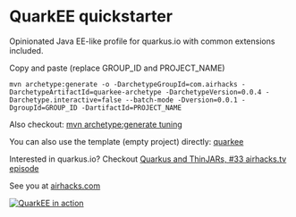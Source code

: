 # QuarkEE quickstarter

Opinionated Java EE-like profile for quarkus.io with common extensions included.

Copy and paste (replace GROUP_ID and PROJECT_NAME)

```
mvn archetype:generate -o -DarchetypeGroupId=com.airhacks -DarchetypeArtifactId=quarkee-archetype -DarchetypeVersion=0.0.4 -Darchetype.interactive=false --batch-mode -Dversion=0.0.1 -DgroupId=GROUP_ID -DartifactId=PROJECT_NAME 
```

Also checkout: [mvn archetype:generate tuning](http://adambien.blog/roller/abien/entry/maven_archetype_generate_tuning)

You can also use the template (empty project) directly: [quarkee](https://github.com/AdamBien/quarkee)

Interested in quarkus.io? Checkout [Quarkus and ThinJARs, #33 airhacks.tv episode](http://airhacks.fm/#episode_33) 

See you at [airhacks.com](http://airhacks.com)

[![QuarkEE in action](https://i.ytimg.com/vi/2X1wGHyHvA4/mqdefault.jpg)](https://www.youtube.com/embed/2X1wGHyHvA4?rel=0)


